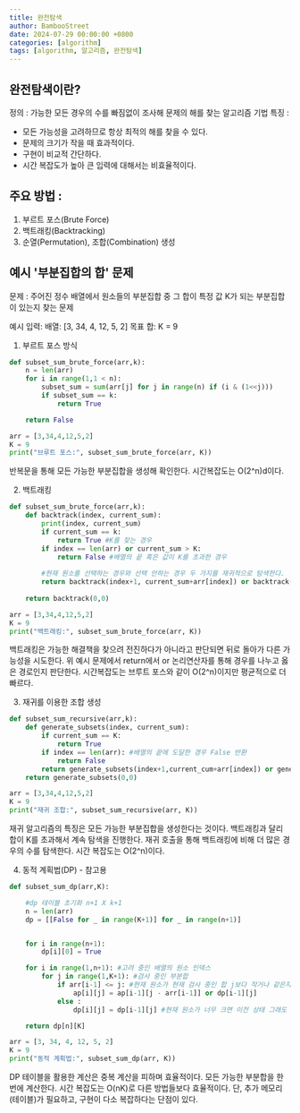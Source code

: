 ```yaml
---
title: 완전탐색
author: BambooStreet
date: 2024-07-29 00:00:00 +0800
categories: [algorithm]
tags: [algorithm, 알고리즘, 완전탐색]
---
```


## 완전탐색이란?
정의 : 가능한 모든 경우의 수를 빠짐없이 조사해 문제의 해를 찾는 알고리즘 기법
특징 : 
* 모든 가능성을 고려하므로 항상 최적의 해를 찾을 수 있다.
* 문제의 크기가 작을 때 효과적이다.
* 구현이 비교적 간단하다.
* 시간 복잡도가 높아 큰 입력에 대해서는 비효율적이다.

## 주요 방법 :
1. 부르트 포스(Brute Force)
2. 백트래킹(Backtracking)
3. 순열(Permutation), 조합(Combination) 생성


## 예시 '부분집합의 합' 문제

문제 : 주어진 정수 배열에서 원소들의 부분집합 중 그 합이 특정 값 K가 되는 부분집합이 있는지 찾는 문제

예시 입력:
배열: [3, 34, 4, 12, 5, 2]
목표 합: K = 9


1. 부르트 포스 방식
```python
def subset_sum_brute_force(arr,k):
    n = len(arr)
    for i in range(1,1 < n):
        subset_sum = sum(arr[j] for j in range(n) if (i & (1<<j)))
        if subset_sum == k:
            return True

    return False

arr = [3,34,4,12,5,2]
K = 9
print("브루트 포스:", subset_sum_brute_force(arr, K))
```

반복문을 통해 모든 가능한 부분집합을 생성해 확인한다. 
시간복잡도는 O(2^n)d이다.

2. 백트래킹
```python
def subset_sum_brute_force(arr,k):
    def backtrack(index, current_sum):
        print(index, current_sum)
        if current_sum == k:
            return True #K를 찾는 경우
        if index == len(arr) or current_sum > K:
            return False #배열의 끝 혹은 값이 K를 초과한 경우
        
        #현재 원소를 선택하는 경우와 선택 안하는 경우 두 가지를 재귀적으로 탐색한다.
        return backtrack(index+1, current_sum+arr[index]) or backtrack(index+1, current_sum)
        
    return backtrack(0,0)

arr = [3,34,4,12,5,2]
K = 9
print("백트래킹:", subset_sum_brute_force(arr, K))
```

백트래킹은 가능한 해결책을 찾으려 전진하다가 아니라고 판단되면 뒤로 돌아가 다른 가능성을 시도한다.
위 예시 문제에서 return에서 or 논리연산자를 통해 경우를 나누고 옳은 경로인지 판단한다.
시간복잡도는 브루트 포스와 같이 O(2^n)이지만 평균적으로 더 빠르다. 

3. 재귀를 이용한 조합 생성 
```python
def subset_sum_recursive(arr,k):
    def generate_subsets(index, current_sum):
        if current_sum == K:
            return True
        if index == len(arr): #배열의 끝에 도달한 경우 False 반환
            return False
        return generate_subsets(index+1,current_cum+arr[index]) or generate_subsets(index+1,current_sum)
    return generate_subsets(0,0)

arr = [3,34,4,12,5,2]
K = 9
print("재귀 조합:", subset_sum_recursive(arr, K))
```

재귀 알고리즘의 특징은 모든 가능한 부분집합을 생성한다는 것이다.
백트래킹과 달리 합이 K를 초과해서 계속 탐색을 진행한다.
재귀 호출을 통해 백트래킹에 비해 더 많은 경우의 수를 탐색한다.
시간 복잡도는 O(2^n)이다.


4. 동적 계획법(DP) - 참고용 
```python
def subset_sum_dp(arr,K): 

    #dp 테이블 초기화 n+1 X k+1
    n = len(arr)
    dp = [[False for _ in range(K+1)] for _ in range(n+1)]


    for i in range(n+1):
        dp[i][0] = True

    for i in range(1,n+1): #고려 중인 배열의 원소 인덱스
        for j in range(1,K+1): #검사 중인 부분합
            if arr[i-1] <= j: #현재 원소가 현재 검사 중인 합 j보다 작거나 같은지 확인
                ap[i][j] = ap[i-1][j - arr[i-1]] or dp[i-1][j]  
            else :
                dp[i][j] = dp[i-1][j] #현재 원소가 너무 크면 이전 상태 그래도 유지

    return dp[n][K]

arr = [3, 34, 4, 12, 5, 2]
K = 9
print("동적 계획법:", subset_sum_dp(arr, K))
```

DP 테이블을 활용한 계산은 중복 계산을 피하며 효율적이다.
모든 가능한 부분합을 한 번에 계산한다.
시간 복잡도는 O(nK)로 다른 방법들보다 효율적이다.
단, 추가 메모리(테이블)가 필요하고, 구현이 다소 복잡하다는 단점이 있다.
